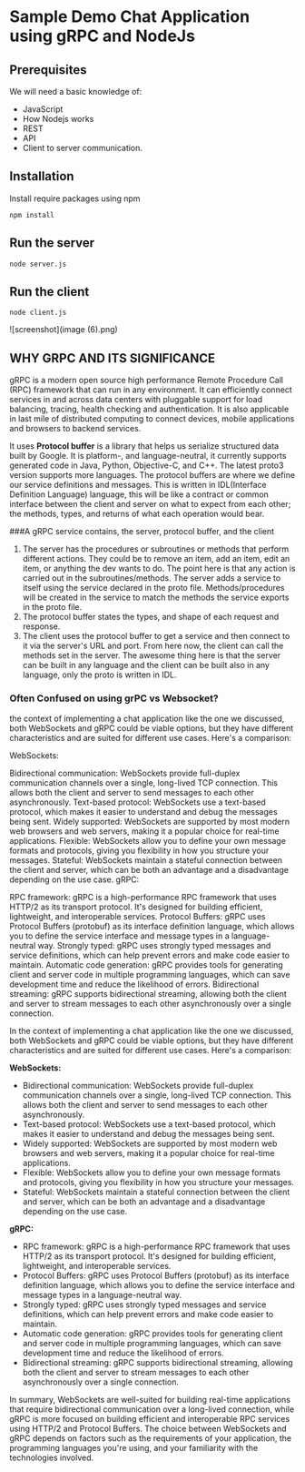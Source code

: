 # Sample Demo Chat Application using gRPC and NodeJs

## Prerequisites
We will need a basic knowledge of:
 * JavaScript
 * How Nodejs works
 * REST
 * API
 * Client to server communication.

## Installation

Install  require packages using npm

```
npm install
```

## Run the server

```
node server.js
```
## Run the client

```
node client.js
```

![screenshot](image (6).png)

## WHY GRPC AND ITS SIGNIFICANCE

gRPC is a modern open source high performance Remote Procedure Call (RPC) framework that can run in any environment. It can efficiently connect services in and across data centers with pluggable support for load balancing, tracing, health checking and authentication. It is also applicable in last mile of distributed computing to connect devices, mobile applications and browsers to backend services.

It uses **Protocol buffer** is a library that helps us serialize structured data built by Google. It is platform-, and language-neutral, it currently supports generated code in Java, Python, Objective-C, and C++. The latest proto3 version supports more languages. The protocol buffers are where we define our service definitions and messages. This is written in IDL(Interface Definition Language) language, this will be like a contract or common interface between the client and server on what to expect from each other; the methods, types, and returns of what each operation would bear.

###A gRPC service contains, the server, protocol buffer, and the client
1. The server has the procedures or subroutines or methods that perform different actions. They could be to remove an item, add an item, edit an item, or anything the dev wants to do. The point here is that any action is carried out in the subroutines/methods. The server adds a service to itself using the service declared in the proto file. Methods/procedures will be created in the service to match the methods the service exports in the proto file.
2. The protocol buffer states the types, and shape of each request and response.
3. The client uses the protocol buffer to get a service and then connect to it via the server's URL and port. From here now, the client can call the methods set in the server. The awesome thing here is that the server can be built in any language and the client can be built also in any language, only the proto is written in IDL.

### Often Confused on using grPC vs Websocket?

the context of implementing a chat application like the one we discussed, both WebSockets and gRPC could be viable options, but they have different characteristics and are suited for different use cases. Here's a comparison:

WebSockets:

Bidirectional communication: WebSockets provide full-duplex communication channels over a single, long-lived TCP connection. This allows both the client and server to send messages to each other asynchronously.
Text-based protocol: WebSockets use a text-based protocol, which makes it easier to understand and debug the messages being sent.
Widely supported: WebSockets are supported by most modern web browsers and web servers, making it a popular choice for real-time applications.
Flexible: WebSockets allow you to define your own message formats and protocols, giving you flexibility in how you structure your messages.
Stateful: WebSockets maintain a stateful connection between the client and server, which can be both an advantage and a disadvantage depending on the use case.
gRPC:

RPC framework: gRPC is a high-performance RPC framework that uses HTTP/2 as its transport protocol. It's designed for building efficient, lightweight, and interoperable services.
Protocol Buffers: gRPC uses Protocol Buffers (protobuf) as its interface definition language, which allows you to define the service interface and message types in a language-neutral way.
Strongly typed: gRPC uses strongly typed messages and service definitions, which can help prevent errors and make code easier to maintain.
Automatic code generation: gRPC provides tools for generating client and server code in multiple programming languages, which can save development time and reduce the likelihood of errors.
Bidirectional streaming: gRPC supports bidirectional streaming, allowing both the client and server to stream messages to each other asynchronously over a single connection.



In the context of implementing a chat application like the one we discussed, both WebSockets and gRPC could be viable options, but they have different characteristics and are suited for different use cases. Here's a comparison:

**WebSockets:**

* Bidirectional communication: WebSockets provide full-duplex communication channels over a single, long-lived TCP connection. This allows both the client and server to send messages to each other asynchronously.
* Text-based protocol: WebSockets use a text-based protocol, which makes it easier to understand and debug the messages being sent.
* Widely supported: WebSockets are supported by most modern web browsers and web servers, making it a popular choice for real-time applications.
* Flexible: WebSockets allow you to define your own message formats and protocols, giving you flexibility in how you structure your messages.
* Stateful: WebSockets maintain a stateful connection between the client and server, which can be both an advantage and a disadvantage depending on the use case.


**gRPC:**

* RPC framework: gRPC is a high-performance RPC framework that uses HTTP/2 as its transport protocol. It's designed for building efficient, lightweight, and interoperable services.
* Protocol Buffers: gRPC uses Protocol Buffers (protobuf) as its interface definition language, which allows you to define the service interface and message types in a language-neutral way.
* Strongly typed: gRPC uses strongly typed messages and service definitions, which can help prevent errors and make code easier to maintain.
* Automatic code generation: gRPC provides tools for generating client and server code in multiple programming languages, which can save development time and reduce the likelihood of errors.
* Bidirectional streaming: gRPC supports bidirectional streaming, allowing both the client and server to stream messages to each other asynchronously over a single connection.

In summary, WebSockets are well-suited for building real-time applications that require bidirectional communication over a long-lived connection, while gRPC is more focused on building efficient and interoperable RPC services using HTTP/2 and Protocol Buffers. The choice between WebSockets and gRPC depends on factors such as the requirements of your application, the programming languages you're using, and your familiarity with the technologies involved.


